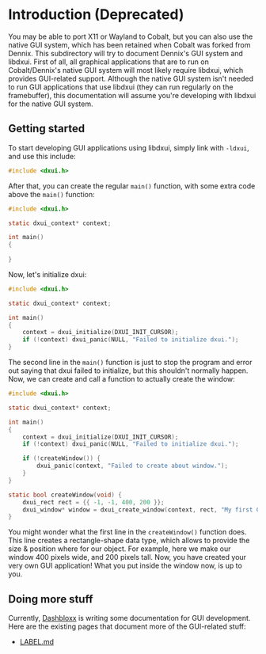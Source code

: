 # Introduction (Deprecated)
You may be able to port X11 or Wayland to Cobalt, but you can also use the native GUI system, which has been retained when Cobalt was forked from Dennix. This subdirectory will try to document Dennix's GUI system and libdxui.
First of all, all graphical applications that are to run on Cobalt/Dennix's native GUI system will most likely require libdxui, which provides GUI-related support. Although the native GUI system isn't needed to run GUI applications that use libdxui (they can run regularly on the framebuffer), this documentation will assume you're developing with libdxui for the native GUI system.
## Getting started
To start developing GUI applications using libdxui, simply link with `-ldxui`, and use this include:
```c
#include <dxui.h>
```
After that, you can create the regular `main()` function, with some extra code above the `main()` function:
```c
#include <dxui.h>

static dxui_context* context;

int main()
{
    
}
```
Now, let's initialize dxui:
```c
#include <dxui.h>

static dxui_context* context;

int main()
{
    context = dxui_initialize(DXUI_INIT_CURSOR);
    if (!context) dxui_panic(NULL, "Failed to initialize dxui.");
}
```
The second line in the `main()` function is just to stop the program and error out saying that dxui failed to initialize, but this shouldn't normally happen.
Now, we can create and call a function to actually create the window:
```c
#include <dxui.h>

static dxui_context* context;

int main()
{
    context = dxui_initialize(DXUI_INIT_CURSOR);
    if (!context) dxui_panic(NULL, "Failed to initialize dxui.");

    if (!createWindow()) {
        dxui_panic(context, "Failed to create about window.");
    }
}

static bool createWindow(void) {
    dxui_rect rect = {{ -1, -1, 400, 200 }};
    dxui_window* window = dxui_create_window(context, rect, "My first Cobalt GUI application!", DXUI_WINDOW_NO_RESIZE);
}
```
You might wonder what the first line in the `createWindow()` function does. This line creates a rectangle-shape data type, which allows to provide the size & position where for our object. For example, here we make our window 400 pixels wide, and 200 pixels tall.
Now, you have created your very own GUI application! What you put inside the window now, is up to you.
## Doing more stuff
Currently, [Dashbloxx](https://github.com/orgs/syscobalt/people/Dashbloxx) is writing some documentation for GUI development. Here are the existing pages that document more of the GUI-related stuff:
* [LABEL.md](LABEL.md)